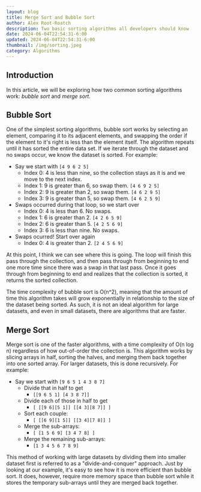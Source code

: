 ```yaml
---
layout: blog
title: Merge Sort and Bubble Sort
author: Alex Root-Roatch
description: Two basic sorting algorithms all developers should know
date: 2024-06-04T22:54:31-6:00
updated: 2024-06-04T22:54:31-6:00
thumbnail: /img/sorting.jpeg
category: Algorithms
---
```


## Introduction

In this article, we will be exploring how two common sorting algorithms work: *bubble sort* and *merge sort*.

## Bubble Sort

One of the simplest sorting algorithms, bubble sort works by selecting an element, comparing it to its adjacent elements, and swapping the order if the element to it's right is less than the element itself. The algorithm repeats until it has sorted the entire data set. If we iterate through the dataset and no swaps occur, we know the dataset is sorted. For example: 

- Say we start with `[4 9 6 2 5]`
  - Index 0: 4 is less than nine, so the collection stays as it is and we move to the next index.
  - Index 1: 9 is greater than 6, so swap them. `[4 6 9 2 5]`
  - Index 2: 9 is greater than 2, so swap them. `[4 6 2 9 5]`
  - Index 3: 9 is greater than 5, so swap them. `[4 6 2 5 9]`
- Swaps occurred during that loop, so we start over
  - Index 0: 4 is less than 6. No swaps. 
  - Index 1: 6 is greater than 2. `[4 2 6 5 9]`
  - Index 2: 6 is greater than 5. `[4 2 5 6 9]`
  - Index 3: 6 is less than nine. No swaps. 
- Swaps ocurred! Start over again
  - Index 0: 4 is greater than 2. `[2 4 5 6 9]`

At this point, I think we can see where this is going. The loop will finish this pass through the collection, and then pass through from beginning to end one more time since there was a swap in that last pass. Once it goes through from beginning to end and realizes that the collection is sorted, it returns the sorted collection.

The time complexity of bubble sort is O(n^2), meaning that the amount of time this algorithm takes will grow exponentially in relationship to the size of the dataset being sorted. As such, it is not an ideal algorithm for large datasets, and even in small datasets, there are algorithms that are faster. 

## Merge Sort

Merge sort is one of the faster algorithms, with a time complexity of O(n log n) regardless of how out-of-order the collection is. This algorithm works by slicing arrays in half, sorting the halves, and merging them back together into one sorted array. For larger datasets, this is done recursively. For example: 

- Say we start with `[9 6 5 1 4 3 8 7]`
  - Divide that in half to get 
    - `[[9 6 5 1] [4 3 8 7]]`
  - Divide each of those in half to get
    - `[ [[9 6][5 1]] [[4 3][8 7]] ]`
  - Sort each couple: 
    - `[ [[6 9][1 5]] [[3 4][7 8]] ]`
  - Merge the sub-arrays: 
    - `[ [1 5 6 9] [3 4 7 8] ]`
  - Merge the remaining sub-arrays: 
    - `[1 3 4 5 6 7 8 9]`

This method of working with large datasets by dividing them into smaller dataset first is referred to as a "divide-and-conquer" approach. Just by looking at our example, it's easy to see how it is more efficient than bubble sort. It does, however, require more memory space than bubble sort while it stores the temporary sub-arrays until they are merged back together. 



